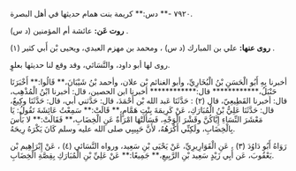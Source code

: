 ٧٩٢٠ -** دس:** كريمة بنت همام حديثها في أهل البصرة.

**روت عَن:** عائشة أم المؤمنين (د س) .

**روى عنها:** علي بن المبارك (د س) ، ومحمد بن مهزم العبدي، ويحيى بْن أَبي كثير (١) .

روى لها أبو داود، والنَّسَائي، وقد وقع لنا حديثها بعلوٍ.

أخبرنا بِهِ أَبُو الْحَسَنِ بْنُ الْبُخَارِيِّ، وأبو الغنائم بْن علان، وأحمد بْنُ شَيْبَانَ،** قَالُوا:** أَخْبَرَنَا حَنْبَلُ،************ قال:************ أخبرنا ابن الحصين، قال: أخبرنا ابْنُ الْمُذْهِب، قال: أخبرنا القَطِيعِيّ، قال (٢) : حَدَّثَنَا عَبد الله بْن أَحْمَدَ، قال: حَدَّثني أبي، قال: حَدَّثَنَا وكِيعٌ، قال: حَدَّثَنَا عَلِيُّ بْنُ الْمُبَارَكِ، عَنْ كَرِيمَةَ بِنْتِ هَمَّامٍ،** قَالَتْ:** سَمِعْتُ عَائِشَةَ تَقُولُ: يَا مَعْشَرَ النِّسَاءِ إِيَّاكُنَّ وقَشْرَ الْوَجْهِ، فَسَأَلَتْهَا امْرَأَةٌ عَنِ الْخِضَابِ،** فَقَالَتْ:** لا بَأْسَ بِالْخِضَابِ، ولَكِنِّي أَكْرَهُهُ، لأَنَّ حَبِيبِي صلى الله عليه وسلم كَانَ يَكْرَهُ رِيحَهُ.

رَوَاهُ أَبُو دَاوُدَ (٣) ، عَنِ الْقَوَارِيرِيِّ، عَنْ يَحْيَى بْنِ سَعِيد، ورواه النَّسَائي (٤) ، عَنْ إِبْرَاهِيم بْن يَعْقُوبَ، عَن أَبِي زَيْدٍ سَعِيد بْنِ الرَّبِيعِ،** جَمِيعًا:** عَنْ عَلِيِّ بْنِ الْمُبَارَكِ بِقِصَّةِ الْخِضَابِ.